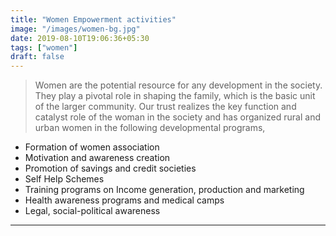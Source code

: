 ```yaml
---
title: "Women Empowerment activities"
image: "/images/women-bg.jpg"
date: 2019-08-10T19:06:36+05:30
tags: ["women"]
draft: false
---
```


> Women are the potential resource for any development in the society. They play a pivotal role in shaping the family, which is the basic unit of the larger community. Our trust realizes the key function and catalyst role of the woman in the society and has organized rural and urban women in the following developmental programs,

 - Formation of women association
 - Motivation and awareness creation
 - Promotion of savings and credit societies
 - Self Help Schemes
 - Training programs on Income generation, production and marketing
 - Health awareness programs and medical camps
 - Legal, social-political awareness
---